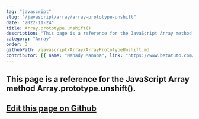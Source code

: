 ```yaml
---
tag: "javascript"
slug: "/javascript/array/array-prototype-unshift"
date: "2022-11-24"
title: Array.prototype.unshift()
description: "This page is a reference for the JavaScript Array method Array.prototype.unshift()."
category: "Array"
order: 3
githubPath: /javascript/Array/ArrayPrototypeUnshift.md
contributor: [{ name: "Mahady Manana", link: "https://www.betatuto.com/" }]
---
```



## This page is a reference for the JavaScript Array method Array.prototype.unshift().

## <a href="https://github.com/mahady-manana/betatuto-docs/tree/main/docs/javascript/Array/ArrayPrototypeUnshift.md" target="_blank">Edit this page on Github</a>

